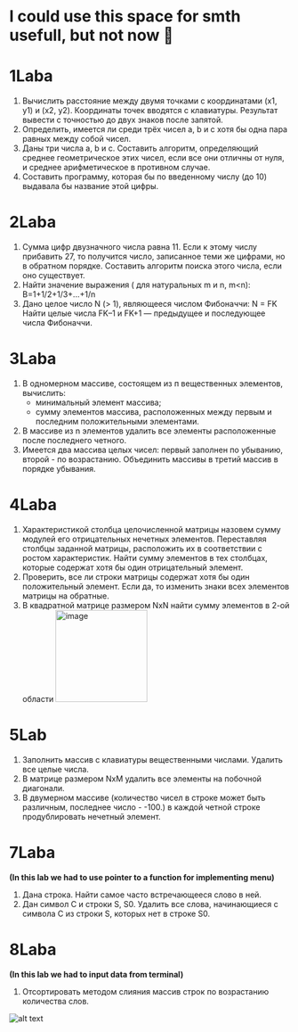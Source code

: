 # I could use this space for smth usefull, but not now 🙂
# 1Laba
1. Вычислить расстояние между двумя точками с координатами (х1, y1) и (х2, y2). Координаты точек вводятся с клавиатуры. Результат вывести с точностью до двух знаков после запятой.
2. Определить, имеется ли среди трёх чисел a, b и c хотя бы одна  пара равных между собой чисел.
3. Даны три числа a, b и c. Составить алгоритм, определяющий среднее геометрическое этих чисел, если все они отличны от нуля, и среднее  арифметическое в противном случае.
4. Составить программу, которая бы по введенному числу (до 10) выдавала бы название этой цифры. 

# 2Laba
1. Сумма цифр двузначного числа равна 11. Если к этому числу прибавить 27,  то получится число, записанное теми же цифрами, но в обратном порядке.  Составить алгоритм поиска этого числа, если оно существует.
2. Найти значение выражения ( для натуральных m и n, m<n): B=1+1/2+1/3+...+1/n
3. Дано целое число N (> 1), являющееся числом Фибоначчи: N = FK Найти целые числа FK–1 и FK+1 — предыдущее и последующее числа Фибоначчи.

# 3Laba
1. В одномерном массиве, состоящем из п вещественных элементов, вычислить:
   - минимальный элемент массива;
   - сумму элементов массива, расположенных между первым и последним положительными элементами.
2. В массиве из n элементов удалить все элементы расположенные после последнего четного.
3. Имеется два массива целых чисел: первый заполнен по убыванию, второй - по возрастанию. Объединить массивы в третий массив в порядке убывания.

# 4Laba
1. Характеристикой столбца целочисленной матрицы назовем сумму модулей его отрицательных нечетных элементов. Переставляя столбцы заданной матрицы, расположить их в соответствии с ростом характеристик. Найти сумму элементов в тех столбцах, которые содержат хотя бы один отрицательный элемент.
2. Проверить, все ли строки матрицы содержат хотя бы один положительный элемент. Если да, то изменить знаки всех элементов матрицы на обратные.
3. В квадратной матрице размером NxN найти сумму элементов в 2-ой области
   <img width="165" alt="image" src="https://user-images.githubusercontent.com/66951820/207101436-f2e79846-06b5-4f16-ac75-c5026b0bbe7e.png">

# 5Lab
1. Заполнить массив с клавиатуры вещественными числами. Удалить все целые числа.
2. В матрице размером NxM удалить все элементы на побочной диагонали.
3. В двумерном массиве (количество чисел в строке может быть различным, последнее число - -100.) в каждой четной строке продублировать нечетный элемент.

# 7Laba
__(In this lab we had to use pointer to a function for implementing menu)__
1. Дана строка. Найти самое часто встречающееся слово в ней.
2. Дан символ C и строки S, S0. Удалить все слова, начинающиеся с символа C из строки S, которых нет в строке S0.

# 8Laba
__(In this lab we had to input data from terminal)__
1. Отсортировать методом слияния массив строк по возрастанию количества слов.

![alt text](https://www.incimages.com/uploaded_files/image/1920x1080/getty_517308428_2000200020009280818_338996.jpg)
